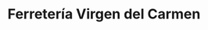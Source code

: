---
title: "Ferretería Virgen del Carmen"
url: /pisco/ferreteria-virgen-del-carmen/
shop: Baustoffe
---